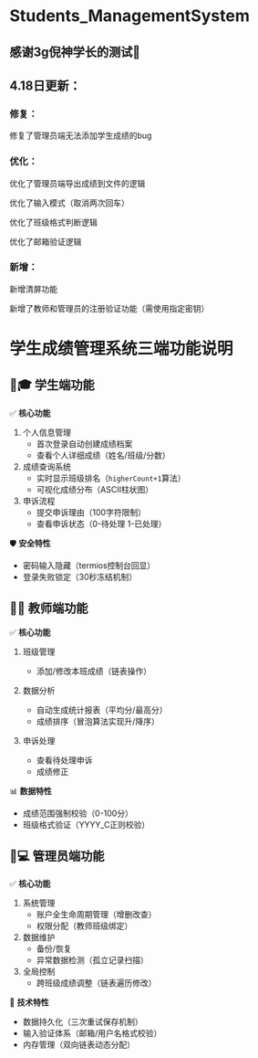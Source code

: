 # Students_ManagementSystem  

## 感谢3g倪神学长的测试🫡

## 4.18日更新：
### 修复：
修复了管理员端无法添加学生成绩的bug
### 优化：
优化了管理员端导出成绩到文件的逻辑  

优化了输入模式（取消两次回车） 

优化了班级格式判断逻辑  

优化了邮箱验证逻辑  


### 新增：
新增清屏功能  

新增了教师和管理员的注册验证功能（需使用指定密钥） 



# 学生成绩管理系统三端功能说明

## 👨🎓 学生端功能


✅ ​**核心功能**
1. 个人信息管理
   - 首次登录自动创建成绩档案
   - 查看个人详细成绩（姓名/班级/分数）
2. 成绩查询系统
   - 实时显示班级排名（`higherCount+1`算法）
   - 可视化成绩分布（ASCII柱状图）
3. 申诉流程
   - 提交申诉理由（100字符限制）
   - 查看申诉状态（0-待处理 1-已处理）

🛡️ ​**安全特性**  
- 密码输入隐藏（termios控制台回显）
- 登录失败锁定（30秒冻结机制）


## 👩🏫 教师端功能


✅ ​**核心功能**
1. 班级管理
   - 添加/修改本班成绩（链表操作）

2. 数据分析
   - 自动生成统计报表（平均分/最高分）
   - 成绩排序（冒泡算法实现升/降序）
3. 申诉处理
   - 查看待处理申诉
   - 成绩修正

📊 ​**数据特性**
- 成绩范围强制校验（0-100分）
- 班级格式验证（YYYY_C正则校验）

## 👨💻 管理员端功能

✅ ​**核心功能**
1. 系统管理
   - 账户全生命周期管理（增删改查）
   - 权限分配（教师班级绑定）
2. 数据维护
   - 备份/恢复
   - 异常数据检测（孤立记录扫描）
3. 全局控制
   - 跨班级成绩调整（链表遍历修改）

🔧 ​**技术特性**
- 数据持久化（三次重试保存机制）
- 输入验证体系（邮箱/用户名格式校验）
- 内存管理（双向链表动态分配）


